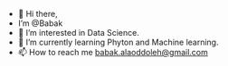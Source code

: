 - 👋 Hi there,
- I’m @Babak
- 👀 I’m interested in Data Science.
- 🌱 I’m currently learning Phyton and Machine learning.
- 📫 How to reach me babak.alaoddoleh@gmail.com

<!---
BabakAlaodolehei/BabakAlaodolehei is a ✨ special ✨ repository because its `README.md` (this file) appears on your GitHub profile.
You can click the Preview link to take a look at your changes.
--->
